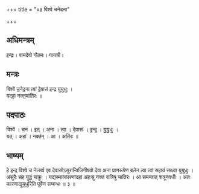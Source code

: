 +++
title = "०३ विश्वे चनेदना"

+++
## अधिमन्त्रम्
इन्द्रः। वामदेवो गौतमः। गायत्री।

## मन्त्रः
विश्वे॑ च॒नेद॒ना त्वा॑ दे॒वास॑ इन्द्र युयुधुः ।  
यदहा॒ नक्त॒माति॑रः ॥

## पदपाठः
विश्वे॑ । च॒न । इत् । अ॒ना । त्वा॒ । दे॒वासः॑ । इ॒न्द्र॒ । यु॒यु॒धुः॒ ।  
यत् । अहा॑ । नक्त॑म् । आ । अति॑रः ॥

## भाष्यम्
हे इन्द्र विश्वे च नेत्सर्व एव देवासोऽसुरान्विजिगीषवो देवा अना प्राणरूपेण बलेन त्वा त्वां सहायं सब्ध्वा युयुधुः । असुरैः सह युद्धं चक्रुः । यद्यस्मात्कारणादहा अहःसु नक्तं रात्रिषु चातिरः । आ समन्तात् शत्रूनवधीः । अतः कारणाद्युयुधुरिति पूर्वेण सम्बन्धः ॥ ३ ॥